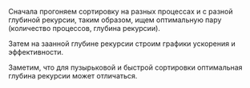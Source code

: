 Сначала прогоняем сортировку на разных процессах и с разной глубиной рекурсии, таким образом,
ищем оптимальную пару (количество процессов, глубина рекурсии).

Затем на заанной глубине рекурсии строим графики ускорения и эффективности.

Заметим, что для пузырьковой и быстрой сортировки оптимальная глубина рекурсии может отличаться.